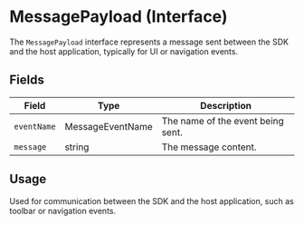 # MessagePayload (Interface)

The `MessagePayload` interface represents a message sent between the SDK and the host application, typically for UI or navigation events.

## Fields

| Field      | Type     | Description                                 |
|------------|----------|---------------------------------------------|
| `eventName`| MessageEventName | The name of the event being sent.         |
| `message`  | string   | The message content.                        |

## Usage

Used for communication between the SDK and the host application, such as toolbar or navigation events.
